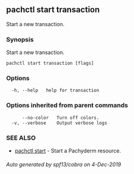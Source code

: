 ## pachctl start transaction

Start a new transaction.

### Synopsis

Start a new transaction.

```
pachctl start transaction [flags]
```

### Options

```
  -h, --help   help for transaction
```

### Options inherited from parent commands

```
      --no-color   Turn off colors.
  -v, --verbose    Output verbose logs
```

### SEE ALSO

* [pachctl start](pachctl_start.md)	 - Start a Pachyderm resource.

###### Auto generated by spf13/cobra on 4-Dec-2019
